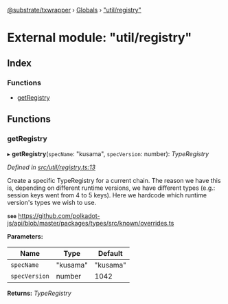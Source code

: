 [@substrate/txwrapper](../README.md) › [Globals](../globals.md) › ["util/registry"](_util_registry_.md)

# External module: "util/registry"

## Index

### Functions

* [getRegistry](_util_registry_.md#getregistry)

## Functions

###  getRegistry

▸ **getRegistry**(`specName`: "kusama", `specVersion`: number): *TypeRegistry*

*Defined in [src/util/registry.ts:13](https://github.com/paritytech/txwrapper/blob/230d329/src/util/registry.ts#L13)*

Create a specific TypeRegistry for a current chain. The reason we have this
is, depending on different runtime versions, we have different types (e.g.:
session keys went from 4 to 5 keys). Here we hardcode which runtime
version's types we wish to use.

**`see`** https://github.com/polkadot-js/api/blob/master/packages/types/src/known/overrides.ts

**Parameters:**

Name | Type | Default |
------ | ------ | ------ |
`specName` | "kusama" | "kusama" |
`specVersion` | number | 1042 |

**Returns:** *TypeRegistry*
